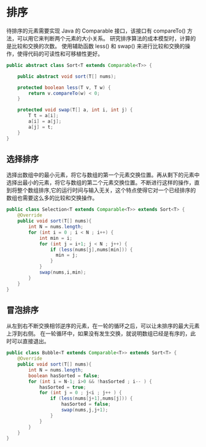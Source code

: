# 排序
待排序的元素需要实现 Java 的 Comparable 接口，该接口有 compareTo() 方法，可以用它来判断两个元素的大小关系。
研究排序算法的成本模型时，计算的是比较和交换的次数。
使用辅助函数 less() 和 swap() 来进行比较和交换的操作，使得代码的可读性和可移植性更好。
```java
public abstract class Sort<T extends Comparable<T>> {

    public abstract void sort(T[] nums);

    protected boolean less(T v, T w) {
        return v.compareTo(w) < 0;
    }

    protected void swap(T[] a, int i, int j) {
        T t = a[i];
        a[i] = a[j];
        a[j] = t;
    }
}
```

## 选择排序
选择出数组中的最小元素，将它与数组的第一个元素交换位置。再从剩下的元素中选择出最小的元素，将它与数组的第二个元素交换位置。不断进行这样的操作，直到将整个数组排序,它的运行时间与输入无关，这个特点使得它对一个已经排序的数组也需要这么多的比较和交换操作。
```java
public class Selection<T extends Comparable<T>> extends Sort<T> {
    @Override
    public void sort(T[] nums){
        int N = nums.length;
        for (int i = 0 ; i < N ; i++) {
            int min = i;
            for (int j = i+1; j < N ; j++) {
                if (less(nums[j],nums[min])) {
                  min = j;
                }
            }
            swap(nums,i,min);
        }
    }
}

```

## 冒泡排序
从左到右不断交换相邻逆序的元素，在一轮的循环之后，可以让未排序的最大元素上浮到右侧。
在一轮循环中，如果没有发生交换，就说明数组已经是有序的，此时可以直接退出。
```Java
public class Bubble<T extends Comparable<T>> extends Sort<T> {
    @Override
    public void sort(T[] nums){
        int N = nums.length;
        boolean hasSorted = false;
        for (int i = N-1; i>0 && !hasSorted ; i-- ) {
            hasSorted = true;
            for (int j = 0 ; j<i ; j++ ) {
                if (less(nums[j+1],nums[j])) {
                    hasSorted = false;
                    swap(nums,j,j+1);
                }
            }
        }
    }
}
```

